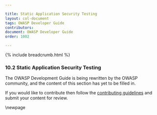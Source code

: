 ```yaml
---

title: Static Application Security Testing
layout: col-document
tags: OWASP Developer Guide
contributors:
document: OWASP Developer Guide
order: 1002

---
```


{% include breadcrumb.html %}

### 10.2 Static Application Security Testing

The OWASP Development Guide is being rewritten by the OWASP community,
and the content of this section has yet to be filled in.

If you would like to contribute then follow the [contributing guidelines][contribute]
and submit your content for review.

[contribute]: https://github.com/OWASP/www-project-developer-guide/blob/main/contributing.md

\newpage
